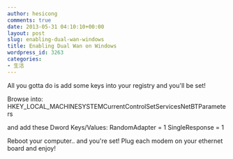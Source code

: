 ```yaml
---
author: hesicong
comments: true
date: 2013-05-31 04:10:10+00:00
layout: post
slug: enabling-dual-wan-windows
title: Enabling Dual Wan on Windows
wordpress_id: 3263
categories:
- 生活
---
```


All you gotta do is add some keys into your registry and you'll be set!

Browse into:
HKEY_LOCAL_MACHINESYSTEMCurrentControlSetServicesNetBTParameters

and add these Dword Keys/Values:
RandomAdapter = 1
SingleResponse = 1

Reboot your computer.. and you're set! Plug each modem on your ethernet board and enjoy!
